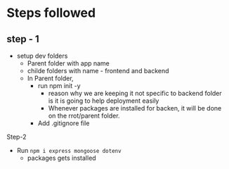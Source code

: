 # Steps followed

## step - 1
- setup dev folders
  - Parent folder with app name
  - childe folders with name - frontend and backend
  - In Parent folder, 
    - run npm init -y
      - reason why we are keeping it not specific to backend folder is it is going to help deployment easily
      - Whenever packages are installed for backen, it will be done on the rrot/parent folder.
    - Add .gitignore file

Step-2
- Run `npm i express mongoose dotenv`
  - packages gets installed